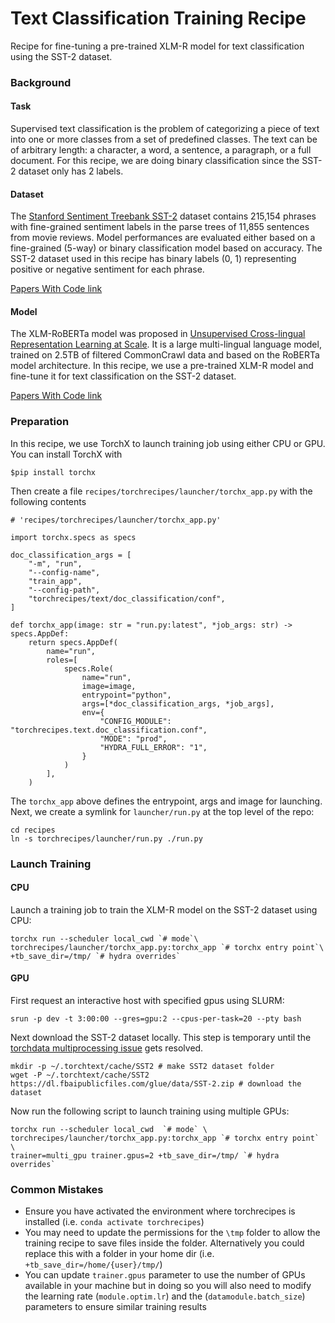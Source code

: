 # Text Classification Training Recipe

Recipe for fine-tuning a pre-trained XLM-R model for text classification using the SST-2 dataset.

### Background
#### Task
Supervised text classification is the problem of categorizing a piece of text into one or more classes from a set of predefined classes. The text can be of arbitrary length: a character, a word, a sentence, a paragraph, or a full document. For this recipe, we are doing binary classification since the SST-2 dataset only has 2 labels.

#### Dataset
The [Stanford Sentiment Treebank SST-2](https://aclanthology.org/D13-1170/) dataset contains 215,154 phrases with fine-grained sentiment labels in the parse trees of 11,855 sentences from movie reviews. Model performances are evaluated either based on a fine-grained (5-way) or binary classification model based on accuracy. The SST-2 dataset used in this recipe has binary labels (0, 1) representing positive or negative sentiment for each phrase.

[Papers With Code link](https://paperswithcode.com/dataset/sst)

#### Model
The XLM-RoBERTa model was proposed in [Unsupervised Cross-lingual Representation Learning at Scale](https://arxiv.org/abs/1911.02116). It is a large multi-lingual language model, trained on 2.5TB of filtered CommonCrawl data and based on the RoBERTa model architecture. In this recipe, we use a pre-trained XLM-R model and fine-tune it for text classification on the SST-2 dataset.

[Papers With Code link](https://paperswithcode.com/paper/unsupervised-cross-lingual-representation-1)

### Preparation

In this recipe, we use TorchX to launch training job using either CPU or GPU. You can install TorchX with

```
$pip install torchx
```

Then create a file `recipes/torchrecipes/launcher/torchx_app.py` with the following contents

```
# 'recipes/torchrecipes/launcher/torchx_app.py'

import torchx.specs as specs

doc_classification_args = [
    "-m", "run",
    "--config-name",
    "train_app",
    "--config-path",
    "torchrecipes/text/doc_classification/conf",
]

def torchx_app(image: str = "run.py:latest", *job_args: str) -> specs.AppDef:
    return specs.AppDef(
        name="run",
        roles=[
            specs.Role(
                name="run",
                image=image,
                entrypoint="python",
                args=[*doc_classification_args, *job_args],
                env={
                    "CONFIG_MODULE": "torchrecipes.text.doc_classification.conf",
                    "MODE": "prod",
                    "HYDRA_FULL_ERROR": "1",
                }
            )
        ],
    )
```
The `torchx_app` above defines the entrypoint, args and image for launching. Next, we create a symlink for `launcher/run.py` at the top level of the repo:

```
cd recipes
ln -s torchrecipes/launcher/run.py ./run.py
```


### Launch Training
#### CPU
Launch a training job to train the XLM-R model on the SST-2 dataset using CPU:

```
torchx run --scheduler local_cwd `# mode`\
torchrecipes/launcher/torchx_app.py:torchx_app `# torchx entry point`\
+tb_save_dir=/tmp/ `# hydra overrides`
```
#### GPU
First request an interactive host with specified gpus using SLURM:
```
srun -p dev -t 3:00:00 --gres=gpu:2 --cpus-per-task=20 --pty bash
```

Next download the SST-2 dataset locally. This step is temporary until the [torchdata multiprocessing issue](https://github.com/pytorch/data/issues/144) gets resolved.
```
mkdir -p ~/.torchtext/cache/SST2 # make SST2 dataset folder
wget -P ~/.torchtext/cache/SST2 https://dl.fbaipublicfiles.com/glue/data/SST-2.zip # download the dataset
```

Now run the following script to launch training using multiple GPUs:
```
torchx run --scheduler local_cwd  `# mode` \
torchrecipes/launcher/torchx_app.py:torchx_app `# torchx entry point` \
trainer=multi_gpu trainer.gpus=2 +tb_save_dir=/tmp/ `# hydra overrides`
```

### Common Mistakes
* Ensure you have activated the environment where torchrecipes is installed (i.e. `conda activate torchrecipes`)
* You may need to update the permissions for the `\tmp` folder to allow the training recipe to save files inside the folder. Alternatively you could replace this with a folder in your home dir (i.e. `+tb_save_dir=/home/{user}/tmp/`)
* You can update `trainer.gpus` parameter to use the number of GPUs available in your machine but in doing so you will also need to modify the learning rate (`module.optim.lr`) and the (`datamodule.batch_size`) parameters to ensure similar training results
